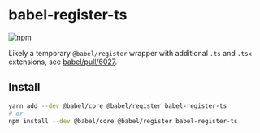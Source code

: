 # babel-register-ts

[![npm](https://img.shields.io/npm/v/babel-register-ts.svg?style=flat-square)](https://www.npmjs.com/package/babel-register-ts)

Likely a temporary `@babel/register` wrapper with additional `.ts` and `.tsx` extensions, see [babel/pull/6027](https://github.com/babel/babel/pull/6027).

## Install

```sh
yarn add --dev @babel/core @babel/register babel-register-ts
# or
npm install --dev @babel/core @babel/register babel-register-ts
```
